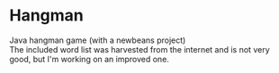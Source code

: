 Hangman
=======
Java hangman game (with a newbeans project)<br>
The included word list was harvested from the internet and is not very good, but I'm working on an improved one.
